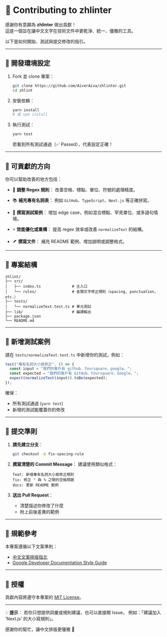 
# :handshake: Contributing to zhlinter

感謝你有意願為 **zhlinter** 做出貢獻！  
這是一個旨在讓中文文字在技術文件中更乾淨、統一、優雅的工具。  

以下是如何開始、測試與提交修改的指引。

---

## :jigsaw: 開發環境設定

1. Fork 並 clone 專案：
   ```bash
   git clone https://github.com/AiverAiva/zhlinter.git
   cd zhlint
    ```

2. 安裝依賴：

   ```bash
   yarn install
   # 或 npm install
   ```

3. 執行測試：

   ```bash
   yarn test
   ```

   若看到所有測試通過（:white_check_mark: Passed），代表設定正確！

---

## :brain: 可貢獻的方向

你可以幫助改善的地方包括：

* :jigsaw: **調整 Regex 規則**：
  改善空格、標點、單位、符號的處理精度。

* :books: **補充專有名詞表**：
  例如 `GitHub`、`TypeScript`、`Next.js` 等正確拼寫。

* :test_tube: **撰寫測試案例**：
  增加 edge case，例如混合標點、罕見單位、或多語句情境。

* :zap: **效能優化或重構**：
  提高 regex 效率或改善 `normalizeText` 的結構。

* :feather: **撰寫文件**：
  補充 README 範例、增加說明或調整格式。

---

## :compass: 專案結構

```
zhlint/
├── src/
│   ├── index.ts              # 主入口
│   └── rules/                # 各類文字修正規則（spacing, punctuation, etc.）
├── tests/
│   └── normalizeText.test.ts # 單元測試
├── lib/                      # 編譯輸出
├── package.json
└── README.md
```

---

## :test_tube: 新增測試案例

請在 `tests/normalizeText.test.ts` 中新增你的測試，例如：

```ts
test("專有名詞大小寫修正", () => {
  const input = "我們的客戶有 github、foursquare、google。";
  const expected = "我們的客戶有 GitHub、Foursquare、Google。";
  expect(normalizeText(input)).toBe(expected);
});
```

確保：

* 所有測試通過 (`yarn test`)
* 新增的測試能覆蓋你的修改

---

## :bricks: 提交準則

1. **請先建立分支**：

   ```bash
   git checkout -b fix-spacing-rule
   ```

2. **撰寫清楚的 Commit Message**：
   建議使用類似格式：

   ```
   feat: 新增專有名詞大小寫修正規則
   fix: 修正 ° 與 % 之間的空格問題
   docs: 更新 README 範例
   ```

3. **送出 Pull Request**：

   * 清楚描述你修改了什麼
   * 附上前後差異的範例

---

## :jigsaw: 規範參考

本專案遵循以下文案準則：

* [中文文案排版指北](https://github.com/sparanoid/chinese-copywriting-guidelines)
* [Google Developer Documentation Style Guide](https://developers.google.com/style)

---

## :scroll: 授權

貢獻內容將遵守本專案的 [MIT License](LICENSE)。

---

:bulb: **提示**：
若你只想提供詞彙或規則建議，也可以直接開 Issue，
例如：「建議加入 'Next.js' 的大小寫規則」。

感謝你的幫忙，讓中文排版更優雅 :pray:
